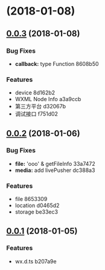 <a name=""></a>
# [](/compare/v0.0.3...v) (2018-01-08)



<a name="0.0.3"></a>
## [0.0.3](/compare/v0.0.2...v0.0.3) (2018-01-08)


### Bug Fixes

* **callback:** type Function 8608b50


### Features

* device 8d162b2
* WXML Node Info a3a9ccb
* 第三方平台 d32067b
* 调试接口 f751d02



<a name="0.0.2"></a>
## [0.0.2](/compare/v0.0.1...v0.0.2) (2018-01-06)


### Bug Fixes

* **file:** 'ooo' & getFileInfo 33a7472
* **media:** add livePusher dc388a3


### Features

* file 8653309
* location d0465d2
* storage be33ec3



<a name="0.0.1"></a>
## [0.0.1](/compare/b207a9e...v0.0.1) (2018-01-05)


### Features

* wx.d.ts b207a9e



